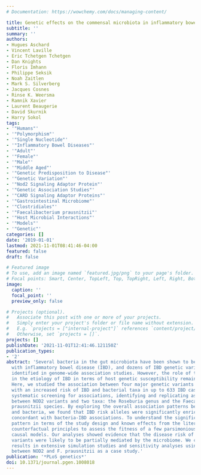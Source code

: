 ```yaml
---
# Documentation: https://wowchemy.com/docs/managing-content/

title: Genetic effects on the commensal microbiota in inflammatory bowel disease patients
subtitle: ''
summary: ''
authors:
- Hugues Aschard
- Vincent Laville
- Eric Tchetgen Tchetgen
- Dan Knights
- Floris Imhann
- Philippe Seksik
- Noah Zaitlen
- Mark S. Silverberg
- Jacques Cosnes
- Rinse K. Weersma
- Ramnik Xavier
- Laurent Beaugerie
- David Skurnik
- Harry Sokol
tags:
- '"Humans"'
- '"Polymorphism"'
- '"Single Nucleotide"'
- '"Inflammatory Bowel Diseases"'
- '"Adult"'
- '"Female"'
- '"Male"'
- '"Middle Aged"'
- '"Genetic Predisposition to Disease"'
- '"Genetic Variation"'
- '"Nod2 Signaling Adaptor Protein"'
- '"Genetic Association Studies"'
- '"CARD Signaling Adaptor Proteins"'
- '"Gastrointestinal Microbiome"'
- '"Clostridiales"'
- '"Faecalibacterium prausnitzii"'
- '"Host Microbial Interactions"'
- '"Models"'
- '"Genetic"'
categories: []
date: '2019-01-01'
lastmod: 2021-11-01T08:41:46-04:00
featured: false
draft: false

# Featured image
# To use, add an image named `featured.jpg/png` to your page's folder.
# Focal points: Smart, Center, TopLeft, Top, TopRight, Left, Right, BottomLeft, Bottom, BottomRight.
image:
  caption: ''
  focal_point: ''
  preview_only: false

# Projects (optional).
#   Associate this post with one or more of your projects.
#   Simply enter your project's folder or file name without extension.
#   E.g. `projects = ["internal-project"]` references `content/project/deep-learning/index.md`.
#   Otherwise, set `projects = []`.
projects: []
publishDate: '2021-11-01T12:41:46.121150Z'
publication_types:
- '2'
abstract: 'Several bacteria in the gut microbiota have been shown to be associated
  with inflammatory bowel disease (IBD), and dozens of IBD genetic variants have been
  identified in genome-wide association studies. However, the role of the microbiota
  in the etiology of IBD in terms of host genetic susceptibility remains unclear.
  Here, we studied the association between four major genetic variants associated
  with an increased risk of IBD and bacterial taxa in up to 633 IBD cases. We performed
  systematic screening for associations, identifying and replicating associations
  between NOD2 variants and two taxa: the Roseburia genus and the Faecalibacterium
  prausnitzii species. By exploring the overall association patterns between genes
  and bacteria, we found that IBD risk alleles were significantly enriched for associations
  concordant with bacteria-IBD associations. To understand the significance of this
  pattern in terms of the study design and known effects from the literature, we used
  counterfactual principles to assess the fitness of a few parsimonious gene-bacteria-IBD
  causal models. Our analyses showed evidence that the disease risk of these genetic
  variants were likely to be partially mediated by the microbiome. We confirmed these
  results in extensive simulation studies and sensitivity analyses using the association
  between NOD2 and F. prausnitzii as a case study.'
publication: '*PLoS genetics*'
doi: 10.1371/journal.pgen.1008018
---
```

